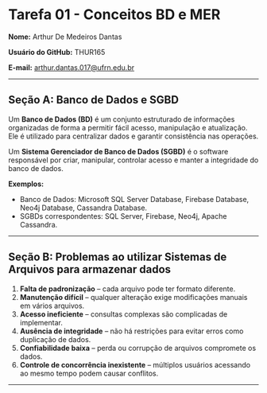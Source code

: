 # Tarefa 01 - Conceitos BD e MER

**Nome:** Arthur De Medeiros Dantas  

**Usuário do GitHub:** THUR165  

**E-mail:** arthur.dantas.017@ufrn.edu.br  

---

## Seção A: Banco de Dados e SGBD

Um **Banco de Dados (BD)** é um conjunto estruturado de informações organizadas de forma a permitir fácil acesso, manipulação e atualização. Ele é utilizado para centralizar dados e garantir consistência nas operações.  

Um **Sistema Gerenciador de Banco de Dados (SGBD)** é o software responsável por criar, manipular, controlar acesso e manter a integridade do banco de dados.  

**Exemplos:**  
- Banco de Dados: Microsoft SQL Server Database, Firebase Database, Neo4j Database, Cassandra Database.  
- SGBDs correspondentes: SQL Server, Firebase, Neo4j, Apache Cassandra.  

---

## Seção B: Problemas ao utilizar Sistemas de Arquivos para armazenar dados  

1. **Falta de padronização** – cada arquivo pode ter formato diferente.  
2. **Manutenção difícil** – qualquer alteração exige modificações manuais em vários arquivos.  
3. **Acesso ineficiente** – consultas complexas são complicadas de implementar.  
4. **Ausência de integridade** – não há restrições para evitar erros como duplicação de dados.  
5. **Confiabilidade baixa** – perda ou corrupção de arquivos compromete os dados.  
6. **Controle de concorrência inexistente** – múltiplos usuários acessando ao mesmo tempo podem causar conflitos.  

---